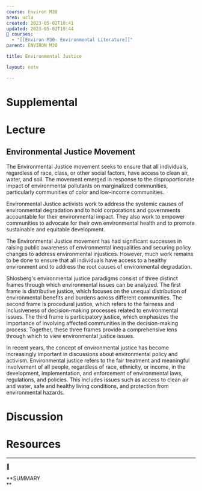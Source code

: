 ```yaml
---
course: Environ M30
area: ucla
created: 2023-05-02T10:41
updated: 2023-05-02T10:44
📕 courses:
  - "[[Environ M30- Environmental Literature]]"
parent: ENVIRON M30

title: Environmental Justice

layout: note

---
```

# Supplemental

# Lecture

## Environmental Justice Movement

The Environmental Justice movement seeks to ensure that all individuals, regardless of race, class, or other social factors, have access to clean air, water, and soil. The movement emerged in response to the disproportionate impact of environmental pollutants on marginalized communities, particularly communities of color and low-income communities.

Environmental Justice activists work to address the systemic causes of environmental degradation and to hold corporations and governments accountable for their environmental impact. They also work to empower communities to advocate for their own environmental health and to promote sustainable and equitable development.

The Environmental Justice movement has had significant successes in raising public awareness of environmental inequalities and securing policy changes to address environmental injustices. However, much work remains to be done to ensure that all individuals have access to a healthy environment and to address the root causes of environmental degradation.

Shlosberg's environmental justice paradigms consist of three distinct frames through which environmental issues can be analyzed. The first frame is distributive justice, which focuses on the unequal distribution of environmental benefits and burdens across different communities. The second frame is procedural justice, which refers to the fairness and inclusiveness of decision-making processes related to environmental issues. The third frame is participatory justice, which emphasizes the importance of involving affected communities in the decision-making process. Together, these three frames provide a comprehensive lens through which to view environmental justice issues.

In recent years, the concept of environmental justice has become increasingly important in discussions about environmental policy and activism. Environmental justice refers to the fair treatment and meaningful involvement of all people, regardless of race, ethnicity, or income, in the development, implementation, and enforcement of environmental laws, regulations, and policies. This includes issues such as access to clean air and water, safe and healthy living conditions, and protection from environmental hazards.

# Discussion

# Resources

---

[](https://www.notion.soundefined)

📌

**SUMMARY  
**